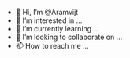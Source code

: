 - 👋 Hi, I’m @Aramvijt
- 👀 I’m interested in ...
- 🌱 I’m currently learning ...
- 💞️ I’m looking to collaborate on ...
- 📫 How to reach me ...

<!---
Aramvijt/Aramvijt is a ✨ special ✨ repository because its `README.md` (this file) appears on your GitHub profile.
You can click the Preview link to take a look at your changes.
--->
